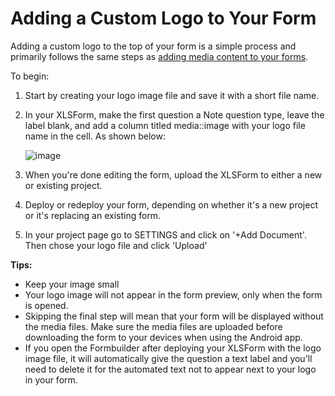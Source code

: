 # Adding a Custom Logo to Your Form

Adding a custom logo to the top of your form is a simple process and primarily follows the same steps as [adding media content to your forms](media.html).

To begin: 

1. Start by creating your logo image file and save it with a short file name.

2. In your XLSForm, make the first question a Note question type, leave the label blank, and add a column titled media::image with your logo file name in the cell. As shown below:

    ![image](/images/add_logo/xls.png)

3.  When you're done editing the form, upload the XLSForm to either a new or existing project. 

4. Deploy or redeploy your form, depending on whether it's a new project or it's replacing an existing form. 

5. In your project page go to SETTINGS and click on '+Add Document'. Then chose your logo file and click 'Upload'

**Tips:** 

* Keep your image small 
* Your logo image will not appear in the form preview, only when the form is opened. 
* Skipping the final step will mean that your form will be displayed without the media files. Make sure the media files are uploaded before downloading the form to your devices when using the Android app.
* If you open the Formbuilder after deploying your XLSForm with the logo image file, it will automatically give the question a text label and you'll need to delete it for the automated text not to appear next to your logo in your form. 
